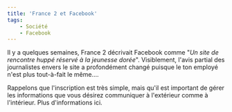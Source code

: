 ```yaml
---
title: 'France 2 et Facebook'
tags:
    - Société
    - Facebook
---
```


Il y a quelques semaines, France 2 décrivait Facebook comme "_Un site de
rencontre huppé réservé à la jeunesse dorée_". Visiblement, l'avis partial des
journalistes envers le site a profondément changé puisque le ton employé n'est
plus tout-à-fait le même….

<!-- more -->

Rappelons que l'inscription est très simple, mais qu'il est important de gérer
les informations que vous désirez communiquer à l'extérieur comme à l'intérieur.
Plus d'informations ici.

<div>

</div>
